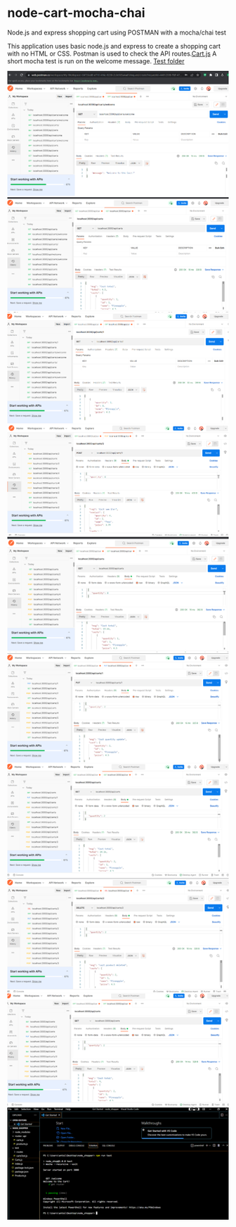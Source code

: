 # node-cart-mocha-chai
Node.js and express shopping cart using POSTMAN with a mocha/chai test

This application uses basic node.js and express to create a shopping cart with no HTML or CSS. Postman is used to check the API routes.[Cart.js](.\node_shopper\Carts.js)
A short mocha test is run on the welcome message. [Test folder](.\node_shopper\test\cartsTest.js)

![1. Welcome route](./images/welcome-route.png)
![2. Postman GET cart route](./images/get-cart-postman.png)
![3. Postman GET 1 cart item route](./images/get-1-cart-item.png)
![4. Post a new cart item](./images/post-new-cart.png)
![5. Total updates with new cart item](./images/total-updates-with-newcart.png)
![6. Put update](./images/put-update-quantity.png)
![7. Total updates after put quanity changes](./images/total-updates-after-put.png)
![8. Delete update](./images/cart-item-deleted.png)
![9. Delete total update](./images/total-updates-after-delete.png)
![10. Mocha Chai test update](./images/mocha-chai-test-result.png)
